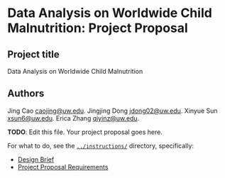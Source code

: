 # Data Analysis on Worldwide Child Malnutrition: Project Proposal 

## Project title
Data Analysis on Worldwide Child Malnutrition

## Authors
Jing Cao caojing@uw.edu. 
Jingjing Dong jdong02@uw.edu. 
Xinyue Sun xsun6@uw.edu. 
Erica Zhang qiyinz@uw.edu. 



**TODO**: Edit this file. Your project proposal goes here.

For what to do, see the [`../instructions/`](../instructions/) directory, specifically: 

* [Design Brief](../instructions/project-design-brief.pdf)
* [Project Proposal Requirements](../instructions/p01-proposal-requirements.md)

